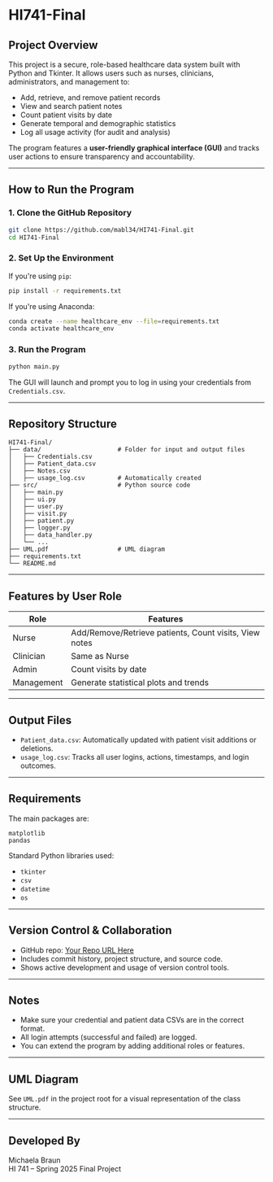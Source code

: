 # HI741-Final

## Project Overview

This project is a secure, role-based healthcare data system built with Python and Tkinter. It allows users such as nurses, clinicians, administrators, and management to:

- Add, retrieve, and remove patient records
- View and search patient notes
- Count patient visits by date
- Generate temporal and demographic statistics
- Log all usage activity (for audit and analysis)

The program features a **user-friendly graphical interface (GUI)** and tracks user actions to ensure transparency and accountability.

---

## How to Run the Program

### 1. Clone the GitHub Repository

```bash
git clone https://github.com/mabl34/HI741-Final.git
cd HI741-Final
```

### 2. Set Up the Environment

If you're using `pip`:

```bash
pip install -r requirements.txt
```

If you're using Anaconda:

```bash
conda create --name healthcare_env --file=requirements.txt
conda activate healthcare_env
```

### 3. Run the Program

```bash
python main.py
```

The GUI will launch and prompt you to log in using your credentials from `Credentials.csv`.

---

## Repository Structure

```
HI741-Final/
├── data/                     # Folder for input and output files
│   ├── Credentials.csv
│   ├── Patient_data.csv
│   ├── Notes.csv
│   ├── usage_log.csv         # Automatically created
├── src/                      # Python source code
│   ├── main.py
│   ├── ui.py
│   ├── user.py
│   ├── visit.py
│   ├── patient.py
│   ├── logger.py
│   ├── data_handler.py
│   └── ...
├── UML.pdf                   # UML diagram
├── requirements.txt
└── README.md
```

---

## Features by User Role

| Role        | Features                                                                 |
|-------------|--------------------------------------------------------------------------|
| Nurse       | Add/Remove/Retrieve patients, Count visits, View notes                  |
| Clinician   | Same as Nurse                                                            |
| Admin       | Count visits by date                                                     |
| Management  | Generate statistical plots and trends                                    |

---

## Output Files

- `Patient_data.csv`: Automatically updated with patient visit additions or deletions.
- `usage_log.csv`: Tracks all user logins, actions, timestamps, and login outcomes.

---

## Requirements

The main packages are:

```
matplotlib
pandas
```

Standard Python libraries used:
- `tkinter`
- `csv`
- `datetime`
- `os`

---

## Version Control & Collaboration

- GitHub repo: [Your Repo URL Here](https://github.com/yourusername/HI741-Final)
- Includes commit history, project structure, and source code.
- Shows active development and usage of version control tools.

---

## Notes

- Make sure your credential and patient data CSVs are in the correct format.
- All login attempts (successful and failed) are logged.
- You can extend the program by adding additional roles or features.

---

## UML Diagram

See `UML.pdf` in the project root for a visual representation of the class structure.

---

## Developed By

Michaela Braun  
HI 741 – Spring 2025 Final Project
